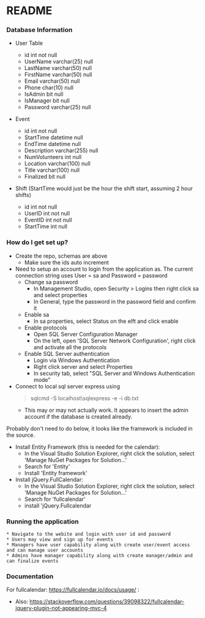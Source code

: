 # README #

### Database Information ###
* User Table
	* id 			int				not null
	* UserName		varchar(25)		null
	* LastName		varchar(50)		null
	* FirstName		varchar(50)		null
	* Email			varchar(50)		null
	* Phone			char(10)		null
	* IsAdmin		bit				null
	* IsManager		bit				null
	* Password		varchar(25)		null
	
* Event
	* id			int				not null
	* StartTime		datetime		null
	* EndTime		datetime		null
	* Description	varchar(255)	null
	* NumVolunteers	int				null
	* Location		varchar(100)	null
	* Title			varchar(100)	null
	* Finalized 	bit				null
	
* Shift (StartTime would just be the hour the shift start, assuming 2 hour shifts)
	* id			int				not null
	* UserID		int				not null
	* EventID		int				not null
	* StartTime		int				null
	
### How do I get set up? ###
* Create the repo, schemas are above
	* Make sure the ids auto increment
* Need to setup an account to login from the application as. The current connection string uses User = sa and Password = password
   * Change sa password
      * In Management Studio, open Security > Logins then right click sa and select properties
      * In General, type the password in the password field and confirm it
   * Enable sa
      * In sa properties, select Status on the elft and click enable
   * Enable protocols
      * Open SQL Server Configuration Manager
      * On the left, open 'SQL Server Network Configuration', right click and activate all the protocols
   * Enable SQL Server authentication
      * Login via Windows Authentication
	  * Right click server and select Properties
	  * In security tab, select "SQL Server and Windows Authentication mode"
* Connect to local sql server express using 
	> sqlcmd -S localhost\sqlexpress -e -i db.txt
   * This may or may not actually work. It appears to insert the admin account if the database is created already.
   

Probably don't need to do below, it looks like the framework is included in the source.

* Install Entity Framework (this is needed for the calendar):
   * In the Visual Studio Solution Explorer, right click the solution, select 'Manage NuGet Packages for Solution...'
   * Search for 'Entity'
   * Install 'Entity framework'
* Install jQuery.FullCalendar:
   * In the Visual Studio Solution Explorer, right click the solution, select 'Manage NuGet Packages for Solution...'
   * Search for 'fullcalendar'
   * install 'jQuery.Fullcalendar

### Running the application ###
    * Navigate to the webite and login with user id and password
    * Users may view and sign up for events
    * Managers have user capability along with create user/event access and can manage user accounts
    * Admins have manager capability along with create manager/admin and can finalize events
   
### Documentation ###
For fullcalendar: https://fullcalendar.io/docs/usage/ :
   * Also: https://stackoverflow.com/questions/39098322/fullcalendar-jquery-plugin-not-appearing-mvc-4